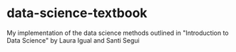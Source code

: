 # data-science-textbook
My implementation of the data science methods outlined in "Introduction to Data Science" by Laura Igual and Santi Segui
